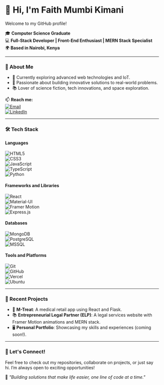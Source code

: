 # 👋 Hi, I'm Faith Mumbi Kimani  

Welcome to my GitHub profile!  

🎓 **Computer Science Graduate**  
💻 **Full-Stack Developer | Front-End Enthusiast | MERN Stack Specialist**  
🌍 **Based in Nairobi, Kenya**  

---

### 🚀 About Me  
- 🌱 Currently exploring advanced web technologies and IoT.  
- 🎯 Passionate about building innovative solutions to real-world problems.  
- 📚 Lover of science fiction, tech innovations, and space exploration.  

📫 **Reach me:**  
[![Email](https://img.shields.io/badge/Email-faithkym7%40gmail.com-red?style=flat-square&logo=gmail)](mailto:faithkym7@gmail.com)  
[![LinkedIn](https://img.shields.io/badge/LinkedIn-faithkym7-blue?style=flat-square&logo=linkedin)](https://www.linkedin.com/in/faithkym7)

---

### 🛠️ Tech Stack  
#### **Languages**  
![HTML5](https://img.shields.io/badge/HTML5-E34F26?style=flat-square&logo=html5&logoColor=white)  
![CSS3](https://img.shields.io/badge/CSS3-1572B6?style=flat-square&logo=css3&logoColor=white)  
![JavaScript](https://img.shields.io/badge/JavaScript-F7DF1E?style=flat-square&logo=javascript&logoColor=black)  
![TypeScript](https://img.shields.io/badge/TypeScript-007ACC?style=flat-square&logo=typescript&logoColor=white)  
![Python](https://img.shields.io/badge/Python-3776AB?style=flat-square&logo=python&logoColor=white)  


#### **Frameworks and Libraries**  
![React](https://img.shields.io/badge/React-61DAFB?style=flat-square&logo=react&logoColor=black)  
![Material-UI](https://img.shields.io/badge/Material--UI-0081CB?style=flat-square&logo=mui&logoColor=white)  
![Framer Motion](https://img.shields.io/badge/Framer_Motion-0055FF?style=flat-square&logo=framer&logoColor=white)  
![Express.js](https://img.shields.io/badge/Express.js-000000?style=flat-square&logo=express&logoColor=white)  

#### **Databases**  
![MongoDB](https://img.shields.io/badge/MongoDB-4EA94B?style=flat-square&logo=mongodb&logoColor=white)  
![PostgreSQL](https://img.shields.io/badge/PostgreSQL-336791?style=flat-square&logo=postgresql&logoColor=white)  
![MSSQL](https://img.shields.io/badge/MSSQL-CC2927?style=flat-square&logo=microsoft-sql-server&logoColor=white)  

#### **Tools and Platforms**  
![Git](https://img.shields.io/badge/Git-F05032?style=flat-square&logo=git&logoColor=white)  
![GitHub](https://img.shields.io/badge/GitHub-181717?style=flat-square&logo=github&logoColor=white)  
![Vercel](https://img.shields.io/badge/Vercel-000000?style=flat-square&logo=vercel&logoColor=white)  
![Ubuntu](https://img.shields.io/badge/Ubuntu-E95420?style=flat-square&logo=ubuntu&logoColor=white)  

---

### 🌟 Recent Projects  
- 🏥 **M-Treat**: A medical retail app using React and Flask.  
- 📚 **Entrepreneurial Legal Partner (ELP)**: A legal services website with Framer Motion animations and MERN stack.  
- 🖥️ **Personal Portfolio**: Showcasing my skills and experiences (coming soon!).  

---

### 🌱 Let's Connect!  
Feel free to check out my repositories, collaborate on projects, or just say hi. I’m always open to exciting opportunities!  

🌟 _"Building solutions that make life easier, one line of code at a time."_  
